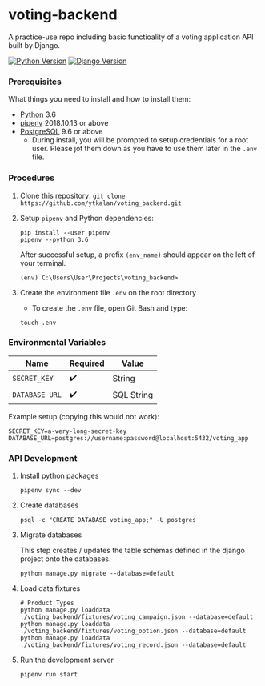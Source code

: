 # voting-backend

A practice-use repo including basic functioality of a voting application API built by Django.

[![Python Version](https://img.shields.io/badge/python-3.6-blue.svg)](https://www.python.org/)
[![Django Version](https://img.shields.io/badge/django%20versions-2.1.1-blue.svg)](https://www.djangoproject.com/)

### Prerequisites

What things you need to install and how to install them:

- [Python](https://www.python.org/downloads/) 3.6
- [pipenv](https://pipenv.readthedocs.io/en/latest/) 2018.10.13 or above
- [PostgreSQL](https://www.postgresql.org/download/) 9.6 or above
  - During install, you will be prompted to setup credentials for a root user. Please jot them down as you have to use them later in the `.env` file.

### Procedures

1. Clone this repository: `git clone https://github.com/ytkalan/voting_backend.git`

2. Setup `pipenv` and Python dependencies:

   ```shell
   pip install --user pipenv
   pipenv --python 3.6
   ```


   After successful setup, a prefix `(env_name)` should appear on the left of your terminal.

   ```
   (env) C:\Users\User\Projects\voting_backend> 
   ```

3. Create the environment file `.env` on the root directory
    - To create the `.env` file, open Git Bash and type:

     ```shell
     touch .env
     ```

### Environmental Variables

| Name | Required | Value |
|------|----------|---------|
| `SECRET_KEY` | :heavy_check_mark: | String |
| `DATABASE_URL` | :heavy_check_mark: | SQL String |

Example setup (copying this would not work):

```
SECRET_KEY=a-very-long-secret-key
DATABASE_URL=postgres://username:password@localhost:5432/voting_app

```

### API Development

1. Install python packages

   ```shell
   pipenv sync --dev
   ```

2. Create databases

   ```shell
   psql -c "CREATE DATABASE voting_app;" -U postgres
   ```

3. Migrate databases

   This step creates / updates the table schemas defined in the django project onto the databases.

   ```shell
   python manage.py migrate --database=default
   ```

4. Load data fixtures

   ```shell
   # Product Types
   python manage.py loaddata ./voting_backend/fixtures/voting_campaign.json --database=default 
   python manage.py loaddata ./voting_backend/fixtures/voting_option.json --database=default
   python manage.py loaddata ./voting_backend/fixtures/voting_record.json --database=default

5. Run the development server

   ```shell
   pipenv run start
   ```
